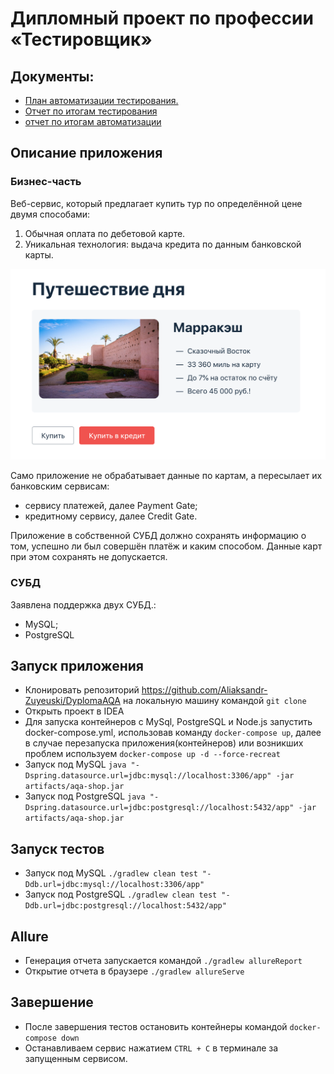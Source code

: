 # Дипломный проект по профессии «Тестировщик»

## Документы: 
* [План автоматизации тестирования.](./docs/plan.md) 
* [Отчет по итогам тестирования](./docs/report.md)
* [отчет по итогам автоматизации](./docs/summary.md)

## Описание приложения

### Бизнес-часть

 Веб-сервис, который предлагает купить тур по определённой цене двумя способами:

1. Обычная оплата по дебетовой карте.
2. Уникальная технология: выдача кредита по данным банковской карты.

![](./docs/pic/service.png)

Само приложение не обрабатывает данные по картам, а пересылает их банковским сервисам:
* сервису платежей, далее Payment Gate;
* кредитному сервису, далее Credit Gate.

Приложение в собственной СУБД должно сохранять информацию о том, успешно ли был совершён платёж и каким способом. Данные карт при этом сохранять не допускается.

### СУБД

Заявлена поддержка двух СУБД.:

* MySQL;
* PostgreSQL


## Запуск приложения 

* Клонировать репозиторий https://github.com/Aliaksandr-Zuyeuski/DyplomaAQA на локальную машину командой `git clone`
* Открыть проект в IDEA
* Для запуска контейнеров с MySql, PostgreSQL и Node.js запустить docker-compose.yml, использовав команду `docker-compose up`, далее в случае перезапуска приложения(контейнеров)
  или возникших проблем используем `docker-compose up -d --force-recreat`
* Запуск под MySQL 
`java "-Dspring.datasource.url=jdbc:mysql://localhost:3306/app" -jar artifacts/aqa-shop.jar`
* Запуск под PostgreSQL `java "-Dspring.datasource.url=jdbc:postgresql://localhost:5432/app" -jar artifacts/aqa-shop.jar`
##  Запуск тестов

* Запуск под MySQL 
`./gradlew clean test "-Ddb.url=jdbc:mysql://localhost:3306/app"`
* Запуск под PostgreSQL
`./gradlew clean test "-Ddb.url=jdbc:postgresql://localhost:5432/app"`
##  Allure

* Генерация отчета запускается командой `./gradlew allureReport`
* Открытие отчета в браузере `./gradlew allureServe`
## Завершение
* После завершения тестов остановить контейнеры командой `docker-compose down`
* Останавливаем сервис нажатием `CTRL + C` в терминале за запущенным сервисом.
